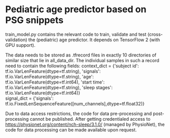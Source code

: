 # Pediatric age predictor based on PSG snippets

train_model.py contains the relevant code to train, validate and test (cross-validation) the (pediatric) age predictor.
It depends on TensorFlow 2 (with GPU support).

The data needs to be stored as .tfrecord files in exactly 10 directories of similar size that lie in  all\_data\_dir.
The individual samples in such a record need to contain the following fields:
 	context_dict = {'subject id': tf.io.VarLenFeature(dtype=tf.string),
                        'signals': tf.io.VarLenFeature(dtype=tf.string),
                        'age': tf.io.VarLenFeature(dtype=tf.int64),
                        'start time': tf.io.VarLenFeature(dtype=tf.string),
                        'sleep stages': tf.io.VarLenFeature(dtype=tf.int64)}          
        signal_dict = {'signals': tf.io.FixedLenSequenceFeature([num_channels],dtype=tf.float32)}
        
Due to data access restrictions, the code for data pre-processing and post-processing cannot be published.
After getting credentialed access to https://physionet.org/content/nch-sleep/3.1.0/ (managed by PhysioNet), the code for data processing can be made available upon request.
